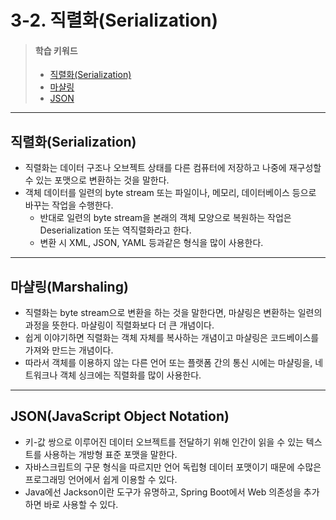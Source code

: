 # 3-2. 직렬화(Serialization)

> #### 학습 키워드
>
> * [직렬화(Serialization)](3-2.-serialization.md#serialization)
> * [마샬링](3-2.-serialization.md#marshaling)
> * [JSON](3-2.-serialization.md#json)

***

## 직렬화(Serialization)

* 직렬화는 데이터 구조나 오브젝트 상태를 다른 컴퓨터에 저장하고 나중에 재구성할 수 있는 포맷으로 변환하는 것을 말한다.
* 객체 데이터를 일련의 byte stream 또는 파일이나, 메모리, 데이터베이스 등으로 바꾸는 작업을 수행한다.
  * 반대로 일련의 byte stream을 본래의 객체 모양으로 복원하는 작업은 Deserialization 또는 역직렬화라고 한다.
  * 변환 시 XML, JSON, YAML 등과같은 형식을 많이 사용한다.

***

## 마샬링(Marshaling)

* 직렬화는 byte stream으로 변환을 하는 것을 말한다면, 마샬링은 변환하는 일련의 과정을 뜻한다. 마샬링이 직렬화보다 더 큰 개념이다.
* 쉽게 이야기하면 직렬화는 객체 자체를 복사하는 개념이고 마샬링은 코드베이스를 가져와 만드는 개념이다.
* 따라서 객체를 이용하지 않는 다른 언어 또는 플랫폼 간의 통신 시에는 마샬링을, 네트워크나 객체 싱크에는 직렬화를 많이 사용한다.

***

## JSON(JavaScript Object Notation)

* 키-값 쌍으로 이루어진 데이터 오브젝트를 전달하기 위해 인간이 읽을 수 있는 텍스트를 사용하는 개방형 표준 포맷을 말한다.
* 자바스크립트의 구문 형식을 따르지만 언어 독립형 데이터 포맷이기 때문에 수많은 프로그래밍 언어에서 쉽게 이용할 수 있다.
* Java에선 Jackson이란 도구가 유명하고, Spring Boot에서 Web 의존성을 추가하면 바로 사용할 수 있다.
